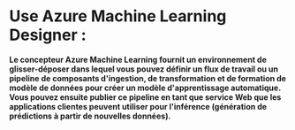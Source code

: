 # Use Azure Machine Learning Designer :

**Le concepteur Azure Machine Learning fournit un environnement de glisser-déposer dans lequel vous pouvez définir un flux de travail ou un pipeline de composants d'ingestion, de transformation et de formation de modèle de données pour créer un modèle d'apprentissage automatique. Vous pouvez ensuite publier ce pipeline en tant que service Web que les applications clientes peuvent utiliser pour l'inférence (génération de prédictions à partir de nouvelles données).**

